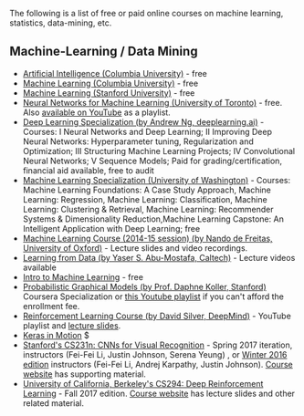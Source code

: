 The following is a list of free or paid online courses on machine learning, statistics, data-mining, etc.

## Machine-Learning / Data Mining

* [Artificial Intelligence (Columbia University)](https://www.edx.org/course/artificial-intelligence-ai-columbiax-csmm-101x) - free
* [Machine Learning (Columbia University)](https://www.edx.org/course/machine-learning-columbiax-csmm-102x) - free
* [Machine Learning (Stanford University)](https://www.coursera.org/learn/machine-learning) - free
* [Neural Networks for Machine Learning (University of Toronto)](https://www.coursera.org/learn/neural-networks) - free. Also [available on YouTube](https://www.youtube.com/watch?v=cbeTc-Urqak&list=PLYvFQm7QY5Fy28dST8-qqzJjXr83NKWAr) as a playlist.
* [Deep Learning Specialization (by Andrew Ng, deeplearning.ai)](https://www.coursera.org/specializations/deep-learning) - Courses: I Neural Networks and Deep Learning; II Improving Deep Neural Networks: Hyperparameter tuning, Regularization and Optimization; III Structuring Machine Learning Projects; IV Convolutional Neural Networks; V Sequence Models; Paid for grading/certification, financial aid available, free to audit
* [Machine Learning Specialization (University of Washington)](https://www.coursera.org/specializations/machine-learning) - Courses: Machine Learning Foundations: A Case Study Approach, Machine Learning: Regression, Machine Learning: Classification, Machine Learning: Clustering & Retrieval, Machine Learning: Recommender Systems & Dimensionality Reduction,Machine Learning Capstone: An Intelligent Application with Deep Learning; free
* [Machine Learning Course (2014-15 session) (by Nando de Freitas, University of Oxford)](https://www.cs.ox.ac.uk/people/nando.defreitas/machinelearning/) - Lecture slides and video recordings.
* [Learning from Data (by Yaser S. Abu-Mostafa, Caltech)](http://www.work.caltech.edu/telecourse.html) - Lecture videos available
* [Intro to Machine Learning](https://www.udacity.com/course/intro-to-machine-learning--ud120) - free
* [Probabilistic Graphical Models (by Prof. Daphne Koller, Stanford)](https://www.coursera.org/specializations/probabilistic-graphical-models) Coursera Specialization or [this Youtube playlist](https://www.youtube.com/watch?v=WPSQfOkb1M8&list=PL50E6E80E8525B59C) if you can't afford the enrollment fee.
* [Reinforcement Learning Course (by David Silver, DeepMind)](https://www.youtube.com/watch?v=2pWv7GOvuf0&list=PLzuuYNsE1EZAXYR4FJ75jcJseBmo4KQ9-) - YouTube playlist and [lecture slides](http://www0.cs.ucl.ac.uk/staff/d.silver/web/Teaching.html).
* [Keras in Motion](https://www.manning.com/livevideo/keras-in-motion) $
* [Stanford's CS231n: CNNs for Visual Recognition](https://www.youtube.com/watch?v=vT1JzLTH4G4&index=1&list=PL3FW7Lu3i5JvHM8ljYj-zLfQRF3EO8sYv) - Spring 2017 iteration, instructors (Fei-Fei Li, Justin Johnson, Serena Yeung) , or [Winter 2016 edition](https://www.youtube.com/watch?v=NfnWJUyUJYU&list=PLkt2uSq6rBVctENoVBg1TpCC7OQi31AlC) instructors (Fei-Fei Li, Andrej Karpathy, Justin Johnson). [Course website](http://cs231n.github.io/) has supporting material.
* [University of California, Berkeley's CS294: Deep Reinforcement Learning](https://www.youtube.com/watch?v=8jQIKgTzQd4&list=PLkFD6_40KJIwTmSbCv9OVJB3YaO4sFwkX) - Fall 2017 edition. [Course website](http://rll.berkeley.edu/deeprlcourse/) has lecture slides and other related material.
